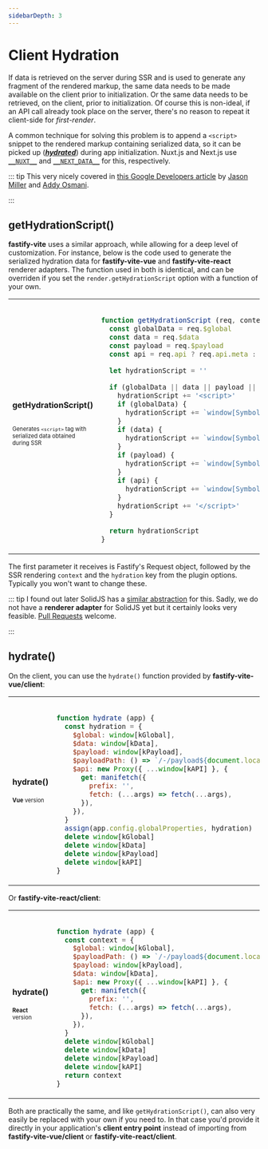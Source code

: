 ```yaml
---
sidebarDepth: 3
---
```


# Client Hydration

If data is retrieved on the server during SSR and is used to generate any fragment of the rendered markup, the same data needs to be made available on the client prior to initialization. Or the same data needs to be retrieved, on the client, prior to initialization. Of course this is non-ideal, if an API call already took place on the server, there's no reason to repeat it client-side for _first-render_.

A common technique for solving this problem is to append a `<script>` snippet to the rendered markup containing serialized data, so it can be picked up (<b>[_hydrated_](https://en.wikipedia.org/wiki/Hydration_(web_development)
)</b>) during app initialization. Nuxt.js and Next.js use [`__NUXT__`][window-nuxt] and [`__NEXT_DATA__`][next-data] for this, respectively.

[window-nuxt]: https://github.com/nuxt/nuxt.js/blob/82e4c2dc5fa62be60876da7bb0ec271a921954bc/packages/vue-renderer/src/renderers/ssr.js
[next-data]: https://github.com/vercel/next.js/discussions/15117

::: tip
This very nicely covered in [this Google Developers article][gd-article] by [Jason Miller][jason-miller] and 
[Addy Osmani][addy-osmani].

[gd-article]: https://developers.google.com/web/updates/2019/02/rendering-on-the-web#rehydration
[jason-miller]: https://twitter.com/_developit
[addy-osmani]: https://twitter.com/addyosmani
:::

## getHydrationScript()

<b>fastify-vite</b> uses a similar approach, while allowing for a deep level of customization. For instance, below is the code used to generate the serialized hydration data for <b>fastify-vite-vue</b> and <b>fastify-vite-react</b> renderer adapters. The function used in both is identical, and can be overriden if you set the `render.getHydrationScript` option with a function of your own.

<table class="infotable">
<tr style="width: 100%">
<td style="width: 20%">
<strong>getHydrationScript()</strong>
<br><br>
<span style="font-size: 0.7rem">

Generates `<script>` tag 
with serialized data
obtained during SSR

</span>
</td>
<td class="code-h" style="width: 80%">

```js

function getHydrationScript (req, context, hydration) {
  const globalData = req.$global
  const data = req.$data
  const payload = req.$payload
  const api = req.api ? req.api.meta : null

  let hydrationScript = ''

  if (globalData || data || payload || api) {
    hydrationScript += '<script>'
    if (globalData) {
      hydrationScript += `window[Symbol.for('kGlobal')] = ${devalue(globalData)}\n`
    }
    if (data) {
      hydrationScript += `window[Symbol.for('kData')] = ${devalue(data)}\n`
    }
    if (payload) {
      hydrationScript += `window[Symbol.for('kPayload')] = ${devalue(payload)}\n`
    }
    if (api) {
      hydrationScript += `window[Symbol.for('kAPI')] = ${devalue(api)}\n`
    }
    hydrationScript += '</script>'
  }

  return hydrationScript
}
```

</td>
</tr>
</table>

The first parameter it receives is Fastify's Request object, followed by the SSR rendering `context` and the `hydration` key from the plugin options. Typically you won't want to change these.

::: tip
I found out later SolidJS has a [similar abstraction][solid-js-hydration] for this. Sadly, we do not have a <b>renderer adapter</b> for SolidJS yet but it certainly looks very feasible. [Pull Requests]() welcome.

[solid-js-hydration]: https://www.solidjs.com/guide#hydration-script
:::

## hydrate()

On the client, you can use the `hydrate()` function provided by <b>fastify-vite-vue/client</b>:

<table class="infotable">
<tr style="width: 100%">
<td style="width: 20%">
<strong>hydrate()</strong>
<br><br>
<span style="font-size: 0.7rem">
<b>Vue</b> version
</span>
</td>
<td class="code-h" style="width: 80%">

```js

function hydrate (app) {
  const hydration = {
    $global: window[kGlobal],
    $data: window[kData],
    $payload: window[kPayload],
    $payloadPath: () => `/-/payload${document.location.pathname}`,
    $api: new Proxy({ ...window[kAPI] }, {
      get: manifetch({
        prefix: '',
        fetch: (...args) => fetch(...args),
      }),
    }),
  }
  assign(app.config.globalProperties, hydration)
  delete window[kGlobal]
  delete window[kData]
  delete window[kPayload]
  delete window[kAPI]
}
```

</td>
</tr>
</table>

Or <b>fastify-vite-react/client</b>:

<table class="infotable">
<tr style="width: 100%">
<td style="width: 20%">
<strong>hydrate()</strong>
<br><br>
<span style="font-size: 0.7rem">
<b>React</b> version
</span>
</td>
<td class="code-h" style="width: 80%">

```js

function hydrate (app) {
  const context = {
    $global: window[kGlobal],
    $payloadPath: () => `/-/payload${document.location.pathname}`,
    $payload: window[kPayload],
    $data: window[kData],
    $api: new Proxy({ ...window[kAPI] }, {
      get: manifetch({
        prefix: '',
        fetch: (...args) => fetch(...args),
      }),
    }),
  }
  delete window[kGlobal]
  delete window[kData]
  delete window[kPayload]
  delete window[kAPI]
  return context
}
```

</td>
</tr>
</table>

Both are practically the same, and like `getHydrationScript()`, can also very easily be replaced with your own if you need to. In that case you'd provide it directly in your application's <b>client entry point</b> instead of importing from <b>fastify-vite-vue/client</b> or <b>fastify-vite-react/client</b>.